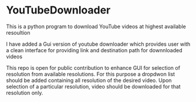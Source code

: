 # YouTubeDownloader
This is a python program to download YouTube videos at highest available resoultion

I have added a Gui version of youtube downloader which provides user with a clean interface for providing link and destination path for downnloaded videos

This repo is open for public contribution to enhance GUI for selection of resolution from available resolutions. For this purpose a dropdwon list should be added containing all resolution of the desired video.
Upon selection of a particular resolution, video should be downloaded for that resolution only.
